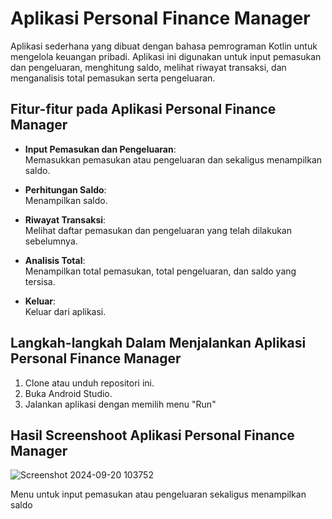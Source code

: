 # **Aplikasi Personal Finance Manager**

Aplikasi sederhana yang dibuat dengan bahasa pemrograman Kotlin untuk mengelola keuangan pribadi. Aplikasi ini digunakan untuk input pemasukan dan pengeluaran, menghitung saldo, melihat riwayat transaksi, dan menganalisis total pemasukan serta pengeluaran.

## **Fitur-fitur pada Aplikasi Personal Finance Manager**

- **Input Pemasukan dan Pengeluaran**:  
  Memasukkan pemasukan atau pengeluaran dan sekaligus menampilkan saldo.
  
- **Perhitungan Saldo**:  
  Menampilkan saldo.

- **Riwayat Transaksi**:  
  Melihat daftar pemasukan dan pengeluaran yang telah dilakukan sebelumnya.

- **Analisis Total**:  
  Menampilkan total pemasukan, total pengeluaran, dan saldo yang tersisa.

- **Keluar**:  
  Keluar dari aplikasi.

## **Langkah-langkah Dalam Menjalankan Aplikasi Personal Finance Manager**

1. Clone atau unduh repositori ini.
2. Buka Android Studio.
3. Jalankan aplikasi dengan memilih menu "Run"

## **Hasil Screenshoot Aplikasi Personal Finance Manager**
![Screenshot 2024-09-20 103752](https://github.com/user-attachments/assets/a7b9c8f7-23a0-4637-85ed-5ed862a34bcb)

Menu untuk input pemasukan atau pengeluaran sekaligus menampilkan saldo
